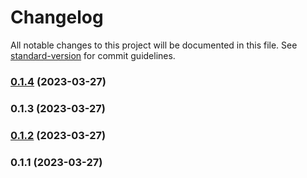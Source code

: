 # Changelog

All notable changes to this project will be documented in this file. See [standard-version](https://github.com/conventional-changelog/standard-version) for commit guidelines.

### [0.1.4](https://github.com/qqqiuqihang/wild-dog/compare/v0.1.3...v0.1.4) (2023-03-27)

### 0.1.3 (2023-03-27)

### [0.1.2](https://github.com/qqqiuqihang/wild-dog/compare/v0.1.1...v0.1.2) (2023-03-27)

### 0.1.1 (2023-03-27)

